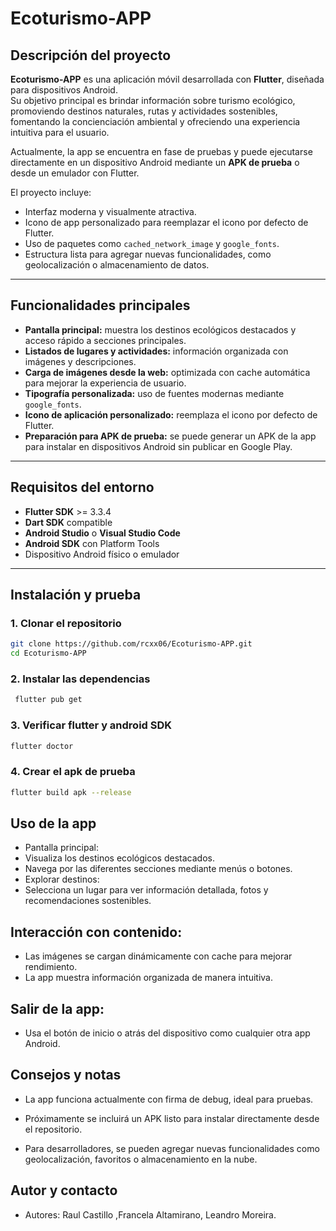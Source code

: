 # Ecoturismo-APP

## Descripción del proyecto
**Ecoturismo-APP** es una aplicación móvil desarrollada con **Flutter**, diseñada para dispositivos Android.  
Su objetivo principal es brindar información sobre turismo ecológico, promoviendo destinos naturales, rutas y actividades sostenibles, fomentando la concienciación ambiental y ofreciendo una experiencia intuitiva para el usuario.

Actualmente, la app se encuentra en fase de pruebas y puede ejecutarse directamente en un dispositivo Android mediante un **APK de prueba** o desde un emulador con Flutter.  

El proyecto incluye:
- Interfaz moderna y visualmente atractiva.  
- Icono de app personalizado para reemplazar el icono por defecto de Flutter.  
- Uso de paquetes como `cached_network_image` y `google_fonts`.  
- Estructura lista para agregar nuevas funcionalidades, como geolocalización o almacenamiento de datos.

---

## Funcionalidades principales

- **Pantalla principal:** muestra los destinos ecológicos destacados y acceso rápido a secciones principales.  
- **Listados de lugares y actividades:** información organizada con imágenes y descripciones.  
- **Carga de imágenes desde la web:** optimizada con cache automática para mejorar la experiencia de usuario.  
- **Tipografía personalizada:** uso de fuentes modernas mediante `google_fonts`.  
- **Icono de aplicación personalizado:** reemplaza el icono por defecto de Flutter.  
- **Preparación para APK de prueba:** se puede generar un APK de la app para instalar en dispositivos Android sin publicar en Google Play.

---

## Requisitos del entorno

- **Flutter SDK** >= 3.3.4  
- **Dart SDK** compatible  
- **Android Studio** o **Visual Studio Code**  
- **Android SDK** con Platform Tools  
- Dispositivo Android físico o emulador  

---

## Instalación y prueba

### 1. Clonar el repositorio
```bash
git clone https://github.com/rcxx06/Ecoturismo-APP.git
cd Ecoturismo-APP
```

### 2. Instalar las dependencias
```bash
 flutter pub get
```

### 3. Verificar flutter y android SDK
```bash
flutter doctor
```
### 4. Crear el apk de prueba
```bash
flutter build apk --release
```
## Uso de la app

- Pantalla principal:
- Visualiza los destinos ecológicos destacados.
- Navega por las diferentes secciones mediante menús o botones.
- Explorar destinos:
- Selecciona un lugar para ver información detallada, fotos y recomendaciones sostenibles.

## Interacción con contenido:

- Las imágenes se cargan dinámicamente con cache para mejorar rendimiento.
- La app muestra información organizada de manera intuitiva.

## Salir de la app:

- Usa el botón de inicio o atrás del dispositivo como cualquier otra app Android.

## Consejos y notas

- La app funciona actualmente con firma de debug, ideal para pruebas.

- Próximamente se incluirá un APK listo para instalar directamente desde el repositorio.

- Para desarrolladores, se pueden agregar nuevas funcionalidades como geolocalización, favoritos o almacenamiento en la nube.

## Autor y contacto

- Autores: Raul Castillo ,Francela Altamirano, Leandro Moreira.


    
